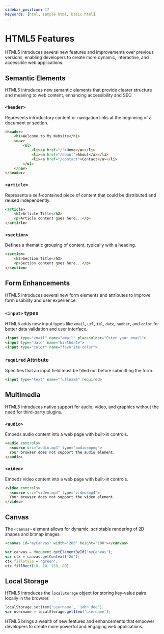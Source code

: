 ```yaml
---
sidebar_position: 17
keywords: [html, sample html, basic html]
---
```



# HTML5 Features

HTML5 introduces several new features and improvements over previous versions, enabling developers to create more dynamic, interactive, and accessible web applications.

## Semantic Elements

HTML5 introduces new semantic elements that provide clearer structure and meaning to web content, enhancing accessibility and SEO.

### `<header>`

Represents introductory content or navigation links at the beginning of a document or section.

```html title="header.html"
<header>
    <h1>Welcome to My Website</h1>
    <nav>
        <ul>
            <li><a href="/">Home</a></li>
            <li><a href="/about">About</a></li>
            <li><a href="/contact">Contact</a></li>
        </ul>
    </nav>
</header>
```

### `<article>`

Represents a self-contained piece of content that could be distributed and reused independently.

```html title="article.html"
<article>
    <h2>Article Title</h2>
    <p>Article content goes here...</p>
</article>
```

### `<section>`

Defines a thematic grouping of content, typically with a heading.

```html title="section.html"
<section>
    <h2>Section Title</h2>
    <p>Section content goes here...</p>
</section>
```

## Form Enhancements

HTML5 introduces several new form elements and attributes to improve form usability and user experience.

### `<input>` types

HTML5 adds new input types like `email`, `url`, `tel`, `date`, `number`, and `color` for better data validation and user interface.

```html title="input-types.html"
<input type="email" name="email" placeholder="Enter your email">
<input type="date" name="birthdate">
<input type="color" name="favorite-color">
```

### `required` Attribute

Specifies that an input field must be filled out before submitting the form.

```html title="required-attribute.html"
<input type="text" name="fullname" required>
```

## Multimedia

HTML5 introduces native support for audio, video, and graphics without the need for third-party plugins.

### `<audio>`

Embeds audio content into a web page with built-in controls.

```html title="audio.html"
<audio controls>
  <source src="audio.mp3" type="audio/mpeg">
  Your browser does not support the audio element.
</audio>
```

### `<video>`

Embeds video content into a web page with built-in controls.

```html title="video.html"
<video controls>
  <source src="video.mp4" type="video/mp4">
  Your browser does not support the video element.
</video>
```

## Canvas

The `<canvas>` element allows for dynamic, scriptable rendering of 2D shapes and bitmap images.

```html title="canvas.html"
<canvas id="myCanvas" width="200" height="100"></canvas>
```

```javascript
var canvas = document.getElementById('myCanvas');
var ctx = canvas.getContext('2d');
ctx.fillStyle = 'green';
ctx.fillRect(10, 10, 150, 80);
```

## Local Storage

HTML5 introduces the `localStorage` object for storing key-value pairs locally in the browser.

```javascript
localStorage.setItem('username', 'john_doe');
var username = localStorage.getItem('username');
```

HTML5 brings a wealth of new features and enhancements that empower developers to create more powerful and engaging web applications.
